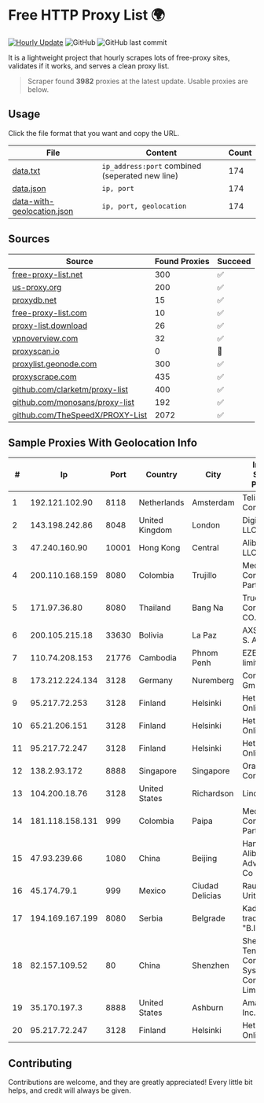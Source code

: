 
# Free HTTP Proxy List 🌍

[![Hourly Update](https://github.com/mertguvencli/http-proxy-list/actions/workflows/main.yml/badge.svg?branch=main)](https://github.com/mertguvencli/http-proxy-list/actions/workflows/main.yml)
![GitHub](https://img.shields.io/github/license/mertguvencli/http-proxy-list)
![GitHub last commit](https://img.shields.io/github/last-commit/mertguvencli/http-proxy-list)

It is a lightweight project that hourly scrapes lots of free-proxy sites, validates if it works, and serves a clean proxy list.


> Scraper found **3982** proxies at the latest update. Usable proxies are below.

## Usage

Click the file format that you want and copy the URL.


|File|Content|Count|
|----|-------|-----|
|[data.txt](https://raw.githubusercontent.com/mertguvencli/http-proxy-list/main/proxy-list/data.txt)|`ip_address:port` combined (seperated new line)|174|
|[data.json](https://raw.githubusercontent.com/mertguvencli/http-proxy-list/main/proxy-list/data.json)|`ip, port`|174|
|[data-with-geolocation.json](https://raw.githubusercontent.com/mertguvencli/http-proxy-list/main/proxy-list/data-with-geolocation.json)|`ip, port, geolocation`|174|

## Sources

|Source|Found Proxies|Succeed|
|------|-------------|-------|
|[free-proxy-list.net](https://free-proxy-list.net)|300|✅|
|[us-proxy.org](https://www.us-proxy.org)|200|✅|
|[proxydb.net](http://proxydb.net)|15|✅|
|[free-proxy-list.com](https://free-proxy-list.com/?page=&port=&type%5B%5D=http&type%5B%5D=https&up_time=0&search=Search)|10|✅|
|[proxy-list.download](https://www.proxy-list.download/HTTP)|26|✅|
|[vpnoverview.com](https://vpnoverview.com/privacy/anonymous-browsing/free-proxy-servers)|32|✅|
|[proxyscan.io](https://www.proxyscan.io)|0|🚫|
|[proxylist.geonode.com](https://proxylist.geonode.com/api/proxy-list?limit=300&page=1&sort_by=lastChecked&sort_type=desc&protocols=http,https)|300|✅|
|[proxyscrape.com](https://api.proxyscrape.com/v2/?request=displayproxies&protocol=http&timeout=10000&country=all&ssl=all&anonymity=all)|435|✅|
|[github.com/clarketm/proxy-list](https://raw.githubusercontent.com/clarketm/proxy-list/master/proxy-list-raw.txt)|400|✅|
|[github.com/monosans/proxy-list](https://raw.githubusercontent.com/monosans/proxy-list/main/proxies/http.txt)|192|✅|
|[github.com/TheSpeedX/PROXY-List](https://raw.githubusercontent.com/TheSpeedX/PROXY-List/master/http.txt)|2072|✅|


## Sample Proxies With Geolocation Info

|#|Ip|Port|Country|City|Internet Service Provider|
|-|--|----|-------|----|-------------------------|
|1|192.121.102.90|8118|Netherlands|Amsterdam|Telia Company AB|
|2|143.198.242.86|8048|United Kingdom|London|DigitalOcean, LLC|
|3|47.240.160.90|10001|Hong Kong|Central|Alibaba.com LLC|
|4|200.110.168.159|8080|Colombia|Trujillo|Media Commerce Partners S.A|
|5|171.97.36.80|8080|Thailand|Bang Na|True Internet Corporation CO. Ltd.|
|6|200.105.215.18|33630|Bolivia|La Paz|AXS Bolivia S. A.|
|7|110.74.208.153|21776|Cambodia|Phnom Penh|EZECOM limited|
|8|173.212.224.134|3128|Germany|Nuremberg|Contabo GmbH|
|9|95.217.72.253|3128|Finland|Helsinki|Hetzner Online GmbH|
|10|65.21.206.151|3128|Finland|Helsinki|Hetzner Online GmbH|
|11|95.217.72.247|3128|Finland|Helsinki|Hetzner Online GmbH|
|12|138.2.93.172|8888|Singapore|Singapore|Oracle Corporation|
|13|104.200.18.76|3128|United States|Richardson|Linode, LLC|
|14|181.118.158.131|999|Colombia|Paipa|Media Commerce Partners S.A|
|15|47.93.239.66|1080|China|Beijing|Hangzhou Alibaba Advertising Co|
|16|45.174.79.1|999|Mexico|Ciudad Delicias|Raul Duarte Urita|
|17|194.169.167.199|8080|Serbia|Belgrade|Kadri Haxhiaj trading as "B.I."|
|18|82.157.109.52|80|China|Shenzhen|Shenzhen Tencent Computer Systems Company Limited|
|19|35.170.197.3|8888|United States|Ashburn|Amazon.com, Inc.|
|20|95.217.72.247|3128|Finland|Helsinki|Hetzner Online GmbH|



## Contributing

Contributions are welcome, and they are greatly appreciated! Every
little bit helps, and credit will always be given.

